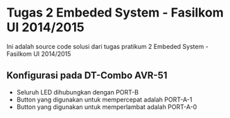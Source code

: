 Tugas 2 Embeded System - Fasilkom UI 2014/2015
==============================================
Ini adalah source code solusi dari tugas pratikum 2 Embeded System - Fasilkom UI 2014/2015

## Konfigurasi pada DT-Combo AVR-51
- Seluruh LED dihubungkan dengan PORT-B
- Button yang digunakan untuk mempercepat adalah PORT-A-1
- Button yang digunakan untuk memperlambat adalah PORT-A-0
